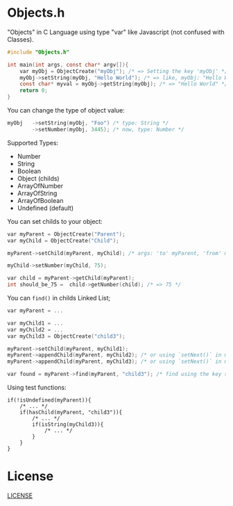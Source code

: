Objects.h
====
"Objects" in C Language using type "var" like Javascript (not confused with Classes).

```c
#include "Objects.h"

int main(int args, const char* argv[]){
    var myObj = ObjectCreate("myObj"); /* => Setting the key 'myObj' */
    myObj->setString(myObj, "Hello World"); /* => like, myObj: "Hello World" */
    const char* myval = myObj->getString(myObj); /* => "Hello World" */
    return 0;
}
```

You can change the type of object value:
```c
myObj   ->setString(myObj, "Foo") /* type: String */
        ->setNumber(myObj, 3445); /* now, type: Number */
```

Supported Types:

* Number
* String
* Boolean
* Object (childs)
* ArrayOfNumber
* ArrayOfString
* ArrayOfBoolean
* Undefined (default)

You can set childs to your object:
```c
var myParent = ObjectCreate("Parent");
var myChild = ObjectCreate("Child");

myParent->setChild(myParent, myChild); /* args: 'to' myParent, 'from' myChild */

myChild->setNumber(myChild, 75);

var child = myParent->getChild(myParent);
int should_be_75 =  child->getNumber(child); /* => 75 */
```

You can `find()` in childs Linked List;
```c
var myParent = ...

var myChild1 = ...
var myChild2 = ...
var myChild3 = ObjectCreate("child3");

myParent->setChild(myParent, myChild1);
myParent->appendChild(myParent, myChild2); /* or using `setNext()` in myChild1 */
myParent->appendChild(myParent, myChild3); /* or using `setNext()` in myChild2 */

var found = myParent->find(myParent, "child3"); /* find using the key setted in ObjectCreate() */
```

Using test functions:
```
if(!isUndefined(myParent)){
    /* ... */
    if(hasChild(myParent, "child3")){
        /* ... */
        if(isString(myChild3)){
            /* ... */
        }
    }
}
```
License
====
[LICENSE](LICENSE)
